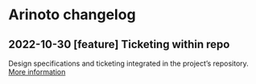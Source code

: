 # Arinoto changelog

## 2022-10-30 [feature]  Ticketing within repo

Design specifications and ticketing integrated in the project’s
repository.
[More information](<spec/000 ticketing/design.md>)


